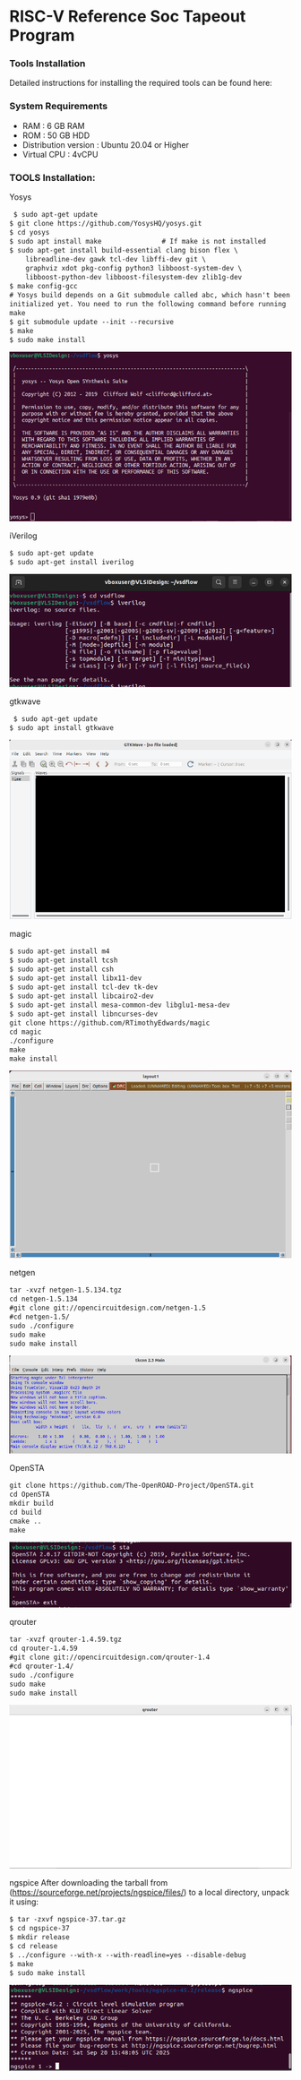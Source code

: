 # RISC-V Reference Soc Tapeout Program
### Tools Installation
Detailed instructions for installing the required tools can be found here:

### System Requirements
  * RAM : 6 GB RAM
  * ROM : 50 GB HDD
  * Distribution version : Ubuntu 20.04 or Higher
  * Virtual CPU : 4vCPU


### TOOLS Installation:

Yosys
```
 $ sudo apt-get update
$ git clone https://github.com/YosysHQ/yosys.git
$ cd yosys
$ sudo apt install make               # If make is not installed
$ sudo apt-get install build-essential clang bison flex \
    libreadline-dev gawk tcl-dev libffi-dev git \
    graphviz xdot pkg-config python3 libboost-system-dev \
    libboost-python-dev libboost-filesystem-dev zlib1g-dev
$ make config-gcc
# Yosys build depends on a Git submodule called abc, which hasn't been initialized yet. You need to run the following command before running make
$ git submodule update --init --recursive
$ make 
$ sudo make install
```
![Alt Text](https://github.com/balajitv-05/RISC-V-Chip-Tape-Out/blob/138ea9011e08e6114ccb666fc29554148dae0a75/week_0/Task0/SnapShots/yosys.png)

iVerilog
```
$ sudo apt-get update
$ sudo apt-get install iverilog
```
![Alt Text](https://github.com/balajitv-05/RISC-V-Chip-Tape-Out/blob/2733dc6b103ebd58d343755518e0fb45434faf1a/week_0/Task0/SnapShots/iverilog.png)

gtkwave
```
 $ sudo apt-get update
$ sudo apt install gtkwave
```
![Alt Text](https://github.com/balajitv-05/RISC-V-Chip-Tape-Out/blob/138ea9011e08e6114ccb666fc29554148dae0a75/week_0/Task0/SnapShots/gtkwave.png)

magic
```
$ sudo apt-get install m4
$ sudo apt-get install tcsh
$ sudo apt-get install csh
$ sudo apt-get install libx11-dev
$ sudo apt-get install tcl-dev tk-dev
$ sudo apt-get install libcairo2-dev
$ sudo apt-get install mesa-common-dev libglu1-mesa-dev
$ sudo apt-get install libncurses-dev
git clone https://github.com/RTimothyEdwards/magic
cd magic
./configure
make
make install 
```
![Alt Text](https://github.com/balajitv-05/RISC-V-Chip-Tape-Out/blob/138ea9011e08e6114ccb666fc29554148dae0a75/week_0/Task0/SnapShots/magic.png)

netgen
```
tar -xvzf netgen-1.5.134.tgz
cd netgen-1.5.134
#git clone git://opencircuitdesign.com/netgen-1.5 
#cd netgen-1.5/
sudo ./configure 
sudo make
sudo make install
```
![Alt Text](https://github.com/balajitv-05/RISC-V-Chip-Tape-Out/blob/138ea9011e08e6114ccb666fc29554148dae0a75/week_0/Task0/SnapShots/magictkcon.png)

OpenSTA

```
git clone https://github.com/The-OpenROAD-Project/OpenSTA.git
cd OpenSTA
mkdir build
cd build
cmake ..
make
```
![Alt Text](https://github.com/balajitv-05/RISC-V-Chip-Tape-Out/blob/138ea9011e08e6114ccb666fc29554148dae0a75/week_0/Task0/SnapShots/opensta.png)


qrouter
```
tar -xvzf qrouter-1.4.59.tgz
cd qrouter-1.4.59
#git clone git://opencircuitdesign.com/qrouter-1.4 
#cd qrouter-1.4/
sudo ./configure 
sudo make
sudo make install
```
![Alt Text](https://github.com/balajitv-05/RISC-V-Chip-Tape-Out/blob/138ea9011e08e6114ccb666fc29554148dae0a75/week_0/Task0/SnapShots/qrouter.png)

ngspice
   After downloading the tarball from (https://sourceforge.net/projects/ngspice/files/) to a local
directory, unpack it using:
```
$ tar -zxvf ngspice-37.tar.gz
$ cd ngspice-37
$ mkdir release
$ cd release
$ ../configure --with-x --with-readline=yes --disable-debug
$ make
$ sudo make install
```
![Alt Text](https://github.com/balajitv-05/RISC-V-Chip-Tape-Out/blob/138ea9011e08e6114ccb666fc29554148dae0a75/week_0/Task0/SnapShots/ngspice.png)




